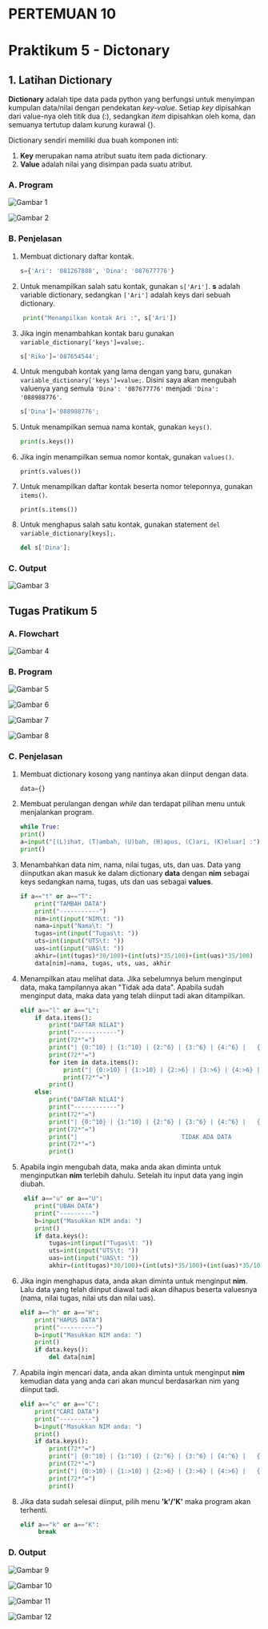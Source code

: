 # PERTEMUAN 10
# Praktikum 5 - Dictonary
## 1. Latihan Dictionary

**Dictionary** adalah tipe data pada python yang berfungsi untuk menyimpan kumpulan data/nilai dengan pendekatan _key-value_. Setiap _key_ dipisahkan dari value-nya oleh titik dua (:), sedangkan _item_ dipisahkan oleh koma, dan semuanya tertutup dalam kurung kurawal {}.

Dictionary sendiri memiliki dua buah komponen inti:
1.	**Key** merupakan nama atribut suatu item pada dictionary.
2.	**Value** adalah nilai yang disimpan pada suatu atribut.

### A. Program

![Gambar 1](image/lat1.prog.jpeg)

![Gambar 2](image/lat1.1.prog.jpeg)

### B. Penjelasan

1. Membuat dictionary daftar kontak.
	```python
	s={'Ari': '081267888', 'Dina': '087677776'}
	```
2. Untuk menampilkan salah satu kontak, gunakan `s['Ari']`. **s** adalah variable dictionary, sedangkan `['Ari']` adalah keys dari sebuah dictionary.
```python
	print("Menampilkan kontak Ari :", s['Ari'])
```
3. Jika ingin menambahkan kontak baru gunakan `variable_dictionary['keys']=value;`. 
	```python
	s['Riko']='087654544';
	```
4. Untuk mengubah kontak yang lama dengan yang baru, gunakan `variable_dictionary['keys']=value;`. Disini saya akan  mengubah valuenya yang semula `'Dina': '087677776'` menjadi `'Dina': '088988776'`.

	```python
	s['Dina']='088988776';
    ```
5. Untuk menampilkan semua nama kontak, gunakan `keys()`.
	```python
	print(s.keys())
	```
6. Jika ingin menampilkan semua nomor kontak, gunakan `values()`.
	```pyhton
	print(s.values())
	```
7. Untuk menampilkan daftar kontak beserta nomor teleponnya, gunakan `items()`.
	```pyhton
	print(s.items())
	```
8. Untuk menghapus salah satu kontak, gunakan statement `del variable_dictionary[keys];`.
	```python
	del s['Dina'];
	```
### C. Output

![Gambar 3](image/outputlat1.jpeg)

## Tugas Pratikum 5

### A. Flowchart

![Gambar 4](image/flowchart.jpeg)

### B. Program

![Gambar 5](image/prak1prog.jpeg)

![Gambar 6](image/prak1.1prog.jpeg)

![Gambar 7](image/prak1.2prog.jpeg)

![Gambar 8](image/prak1.3prog.jpeg)

### C. Penjelasan

1. Membuat dictionary kosong yang nantinya akan diinput dengan data.
	```python
	data={}
	```

2. Membuat perulangan dengan _while_ dan terdapat pilihan menu untuk menjalankan program.
	```python
	while True:
    print()
    a=input("[(L)ihat, (T)ambah, (U)bah, (H)apus, (C)ari, (K)eluar] :")
    print()
	```
3. Menambahkan data nim, nama, nilai tugas, uts, dan uas. Data yang diinputkan akan masuk ke dalam dictionary **data** dengan **nim** sebagai keys sedangkan nama, tugas, uts dan uas sebagai **values**.
	```python
	if a=="t" or a=="T":
        print("TAMBAH DATA")
        print("-----------")
        nim=int(input("NIM\t: "))
        nama=input("Nama\t: ")
        tugas=int(input("Tugas\t: ")) 
        uts=int(input("UTS\t: "))
        uas=int(input("UAS\t: "))
        akhir=(int(tugas)*30/100)+(int(uts)*35/100)+(int(uas)*35/100)
        data[nim]=nama, tugas, uts, uas, akhir
	```
4. Menampilkan atau melihat data. Jika sebelumnya belum menginput data, maka tampilannya akan "Tidak ada data". Apabila sudah menginput data, maka data yang telah diinput tadi akan ditampilkan.
	```python
	elif a=="l" or a=="L":
        if data.items():
            print("DAFTAR NILAI")
            print("------------")
            print(72*"=")
            print("| {0:^10} | {1:^10} | {2:^6} | {3:^6} | {4:^6} |   {5:^12}  |".format("NIM", "NAMA", "TUGAS", "UTS", "UAS", "NILAI AKHIR"))
            print(72*"=")
            for item in data.items(): 
                print("| {0:>10} | {1:>10} | {2:>6} | {3:>6} | {4:>6} |   {5:>12}  |".format(nim, nama, tugas, uts, uas, akhir))
                print(72*"=")
            print()
        else:
            print("DAFTAR NILAI")
            print("------------")
            print(72*"=")
            print("| {0:^10} | {1:^10} | {2:^6} | {3:^6} | {4:^6} |   {5:^12}  |".format("NIM", "NAMA", "TUGAS", "UTS", "UAS", "NILAI AKHIR"))
            print(72*"=")
            print("|                             TIDAK ADA DATA                           |")
            print(72*"=")
            print()
	```
5. Apabila ingin mengubah data, maka anda akan diminta untuk menginputkan **nim** terlebih dahulu. Setelah itu input data yang ingin diubah.
	```python
	 elif a=="u" or a=="U":
        print("UBAH DATA")
        print("---------")
        b=input("Masukkan NIM anda: ")
        print()
        if data.keys():
            tugas=int(input("Tugas\t: ")) 
            uts=int(input("UTS\t: "))
            uas=int(input("UAS\t: "))
            akhir=(int(tugas)*30/100)+(int(uts)*35/100)+(int(uas)*35/100)
	```
6. Jika ingin menghapus data, anda akan diminta untuk menginput **nim**. Lalu data yang telah diinput diawal tadi akan dihapus beserta valuesnya (nama, nilai tugas, nilai uts dan nilai uas).
	```python
	elif a=="h" or a=="H":
        print("HAPUS DATA")
        print("----------")
        b=input("Masukkan NIM anda: ")
        print()
        if data.keys():
            del data[nim]
	```
7. Apabila ingin mencari data, anda akan diminta untuk menginput **nim** kemudian data yang anda cari akan muncul berdasarkan nim yang diinput tadi.
	```python
	elif a=="c" or a=="C":
        print("CARI DATA")
        print("---------")
        b=input("Masukkan NIM anda: ")
        print()
        if data.keys():
            print(72*"=")
            print("| {0:^10} | {1:^10} | {2:^6} | {3:^6} | {4:^6} |   {5:^12}  |".format("NIM", "NAMA", "TUGAS", "UTS", "UAS", "NILAI AKHIR"))
            print(72*"=")
            print("| {0:>10} | {1:>10} | {2:>6} | {3:>6} | {4:>6} |   {5:>12}  |".format(nim, nama, tugas, uts, uas, akhir))
            print(72*"=")
            print()
	```
8. Jika data sudah selesai diinput, pilih menu **'k'/'K'** maka program akan terhenti.
	```python
	elif a=="k" or a=="K":
         break
	```

### D. Output

![Gambar 9](image/outputprak.jpeg)

![Gambar 10](image/outputprak1.1.jpeg)

![Gambar 11](image/outputprak1.2.jpeg)

![Gambar 12](image/outputprak1.3.jpeg)